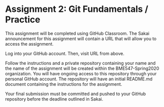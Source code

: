 # Assignment 2:  Git Fundamentals / Practice

This assignment will be completed using GitHub Classroom. The Sakai 
announcement for this assignment will contain a URL that will allow you to 
access the assignment. 

<!--You will receive an e-mail with an invitation to the "BME547-Spring2019" 
organization on GitHub.  Accept this invitation.  GitHub Classroom repositories 
will be hosted in this organization.

You will also receive a separate e-mail with a GitHub classroom URL (this URL
will also be found in the Assignment posted in Sakai). -->  

Log into your GitHub account.  Then, visit URL from above.

Follow the instructions and a private repository containing your name and the 
name of the assignment will be created within the BME547-Spring2020 
organization.  You will have ongoing access to this repository through your 
personal GitHub account.  The repository will have an initial README.md 
document containing the instructions for the assignment.   

Your final submission must be committed and pushed to your GitHub repository
before the deadline outlined in Sakai.  